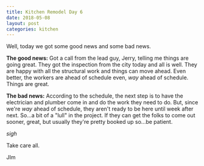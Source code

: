 ```yaml
---
title: Kitchen Remodel Day 6
date: 2018-05-08
layout: post
categories: kitchen
---
```

Well, today we got some good news and some bad news. 

**The good news:** Got a call from the lead guy, Jerry, telling me things are going great. They got the inspection from the city today and all is well. They are happy with all the structural work and things can move ahead. Even better, the workers are ahead of schedule even, _way_ ahead of schedule. Things are great. 

**The bad news:** According to the schedule, the next step is to have the electrician and plumber come in and do the work they need to do. But, since we're _way_ ahead of schedule, they aren't ready to be here until week after next. So...a bit of a "lull" in the project. If they can get the folks to come out sooner, great, but usually they're pretty booked up so...be patient. 

_sigh_

Take care all. 

JIm

